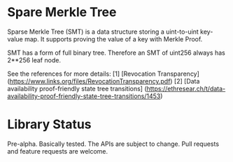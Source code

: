 # Spare Merkle Tree

Sparse Merkle Tree (SMT) is a data structure storing a uint-to-uint key-value map. It supports
proving the value of a key with Merkle Proof.

SMT has a form of full binary tree. Therefore an SMT of uint256 always has 2**256 leaf node.

See the references for more details:
[1] [Revocation Transparency] (https://www.links.org/files/RevocationTransparency.pdf)
[2] [Data availability proof-friendly state tree transitions] (https://ethresear.ch/t/data-availability-proof-friendly-state-tree-transitions/1453)

# Library Status

Pre-alpha. Basically tested. The APIs are subject to change. Pull requests and feature requests
are welcome.
